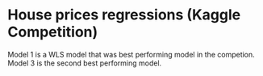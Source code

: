 # House prices regressions (Kaggle Competition)

Model 1 is a WLS model that was best performing model in the competion. Model 3 is the second best performing model.